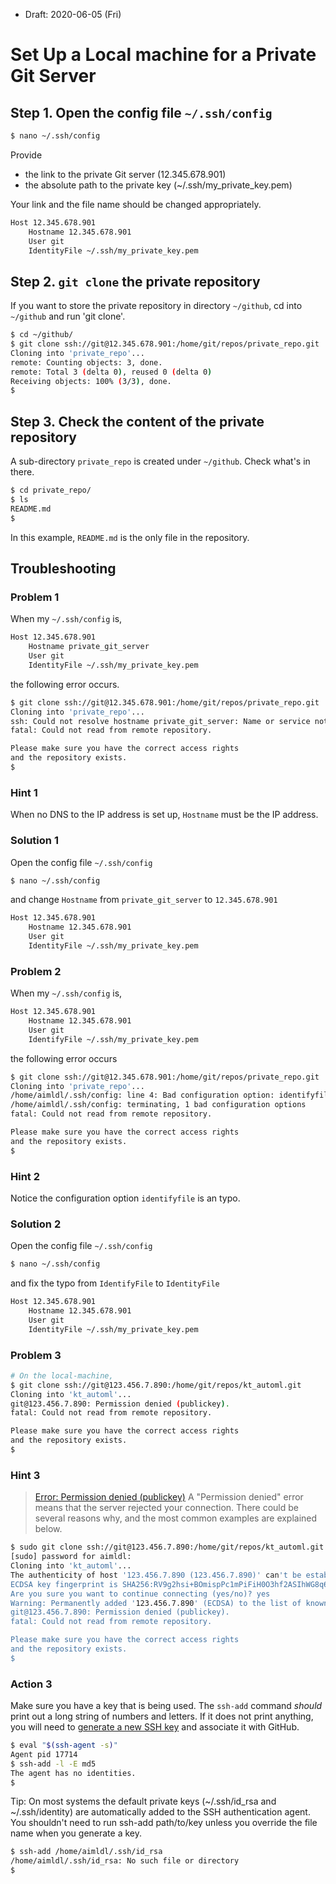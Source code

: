 * Draft: 2020-06-05 (Fri)
# Set Up a Local machine for a Private Git Server

## Step 1. Open the config file `~/.ssh/config`
```bash
$ nano ~/.ssh/config 
```
Provide
* the link to the private Git server (12.345.678.901)
* the absolute path to the private key (~/.ssh/my_private_key.pem)

Your link and the file name should be changed appropriately.
```bash
Host 12.345.678.901
    Hostname 12.345.678.901
    User git
    IdentityFile ~/.ssh/my_private_key.pem
```

## Step 2. `git clone` the private repository
If you want to store the private repository in directory `~/github`, cd into `~/github` and run 'git clone'.
```bash
$ cd ~/github/
$ git clone ssh://git@12.345.678.901:/home/git/repos/private_repo.git
Cloning into 'private_repo'...
remote: Counting objects: 3, done.
remote: Total 3 (delta 0), reused 0 (delta 0)
Receiving objects: 100% (3/3), done.
$
```
## Step 3. Check the content of the private repository
A sub-directory `private_repo` is created under `~/github`. Check what's in there.
```bash
$ cd private_repo/
$ ls
README.md
$
```
In this example, `README.md` is the only file in the repository.

## Troubleshooting
### Problem 1
When my `~/.ssh/config` is,
```bash
Host 12.345.678.901
    Hostname private_git_server
    User git
    IdentityFile ~/.ssh/my_private_key.pem
```
the following error occurs.
```bash
$ git clone ssh://git@12.345.678.901:/home/git/repos/private_repo.git
Cloning into 'private_repo'...
ssh: Could not resolve hostname private_git_server: Name or service not known
fatal: Could not read from remote repository.

Please make sure you have the correct access rights
and the repository exists.
$
```
### Hint 1
When no DNS to the IP address is set up, `Hostname` must be the IP address.

### Solution 1
Open the config file `~/.ssh/config`
```bash
$ nano ~/.ssh/config 
```
and change `Hostname` from `private_git_server` to `12.345.678.901`
```bash
Host 12.345.678.901
    Hostname 12.345.678.901
    User git
    IdentityFile ~/.ssh/my_private_key.pem
```

### Problem 2
When my `~/.ssh/config` is,
```bash
Host 12.345.678.901
    Hostname 12.345.678.901
    User git
    IdentifyFile ~/.ssh/my_private_key.pem
```
the following error occurs
```bash
$ git clone ssh://git@12.345.678.901:/home/git/repos/private_repo.git
Cloning into 'private_repo'...
/home/aimldl/.ssh/config: line 4: Bad configuration option: identifyfile
/home/aimldl/.ssh/config: terminating, 1 bad configuration options
fatal: Could not read from remote repository.

Please make sure you have the correct access rights
and the repository exists.
$
```
### Hint 2
Notice the configuration option `identifyfile` is an typo.

### Solution 2
Open the config file `~/.ssh/config`
```bash
$ nano ~/.ssh/config 
```
and fix the typo from `IdentifyFile` to `IdentityFile`
```bash
Host 12.345.678.901
    Hostname 12.345.678.901
    User git
    IdentityFile ~/.ssh/my_private_key.pem
```

### Problem 3

```bash
# On the local-machine,
$ git clone ssh://git@123.456.7.890:/home/git/repos/kt_automl.git
Cloning into 'kt_automl'...
git@123.456.7.890: Permission denied (publickey).
fatal: Could not read from remote repository.

Please make sure you have the correct access rights
and the repository exists.
$
```

### Hint 3

> [Error: Permission denied (publickey)](https://help.github.com/en/github/authenticating-to-github/error-permission-denied-publickey)
> A "Permission denied" error means that the server rejected your connection. There could be several reasons why, and the most common examples are explained below.

```bash
$ sudo git clone ssh://git@123.456.7.890:/home/git/repos/kt_automl.git
[sudo] password for aimldl: 
Cloning into 'kt_automl'...
The authenticity of host '123.456.7.890 (123.456.7.890)' can't be established.
ECDSA key fingerprint is SHA256:RV9g2hsi+BOmispPc1mPiFiH0O3hf2ASIhWG8q6e7Zo.
Are you sure you want to continue connecting (yes/no)? yes
Warning: Permanently added '123.456.7.890' (ECDSA) to the list of known hosts.
git@123.456.7.890: Permission denied (publickey).
fatal: Could not read from remote repository.

Please make sure you have the correct access rights
and the repository exists.
$
```



### Action 3

Make sure you have a key that is being used. The `ssh-add` command *should* print out a long string of numbers and letters. If it does not print anything, you will need to [generate a new SSH key](https://help.github.com/en/articles/generating-a-new-ssh-key-and-adding-it-to-the-ssh-agent) and associate it with GitHub.

```bash
$ eval "$(ssh-agent -s)"
Agent pid 17714
$ ssh-add -l -E md5
The agent has no identities.
$
```

Tip: On most systems the default private keys (~/.ssh/id_rsa and ~/.ssh/identity) are automatically added to the SSH authentication agent. You shouldn't need to run ssh-add path/to/key unless you override the file name when you generate a key.



```bash
$ ssh-add /home/aimldl/.ssh/id_rsa
/home/aimldl/.ssh/id_rsa: No such file or directory
$
```

